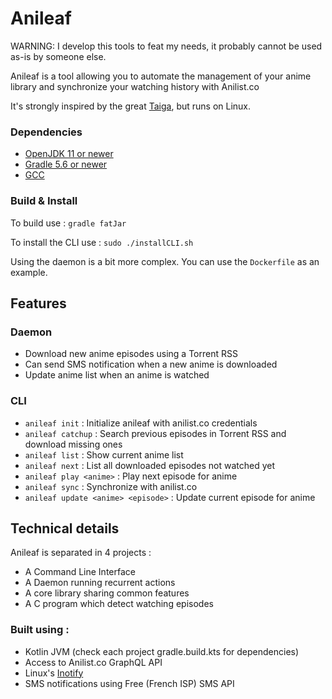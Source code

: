 # Anileaf

WARNING: I develop this tools to feat my needs, it probably cannot be used as-is by someone else.

Anileaf is a tool allowing you to automate the management of your anime library
and synchronize your watching history with Anilist.co

It's strongly inspired by the great [Taiga](https://github.com/erengy/taiga), but runs on Linux.

### Dependencies

+ [OpenJDK 11 or newer](https://openjdk.java.net/install/)
+ [Gradle 5.6 or newer](https://gradle.org/install/)
+ [GCC](https://gcc.gnu.org/)

### Build & Install

To build use : `gradle fatJar`

To install the CLI use : `sudo ./installCLI.sh`

Using the daemon is a bit more complex. You can use the `Dockerfile` as an example.

## Features

### Daemon

+ Download new anime episodes using a Torrent RSS
+ Can send SMS notification when a new anime is downloaded 
+ Update anime list when an anime is watched

### CLI

+ `anileaf init` : Initialize anileaf with anilist.co credentials
+ `anileaf catchup` : Search previous episodes in Torrent RSS and download missing ones
+ `anileaf list` : Show current anime list 
+ `anileaf next` : List all downloaded episodes not watched yet
+ `anileaf play <anime>` : Play next episode for anime
+ `anileaf sync` : Synchronize with anilist.co
+ `anileaf update <anime> <episode>` : Update current episode for anime 


## Technical details

Anileaf is separated in 4 projects :
+ A Command Line Interface
+ A Daemon running recurrent actions  
+ A core library sharing common features 
+ A C program which detect watching episodes

### Built using : 
+ Kotlin JVM (check each project gradle.build.kts for dependencies)
+ Access to Anilist.co GraphQL API
+ Linux's [Inotify](http://man7.org/linux/man-pages/man7/inotify.7.html)
+ SMS notifications using Free (French ISP) SMS API 
